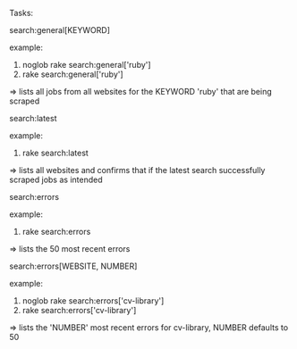 Tasks:

search:general[KEYWORD]

example:
1. noglob rake search:general['ruby']
2. rake search:general\['ruby'\]

=> lists all jobs from all websites for the KEYWORD 'ruby' that are being
   scraped


search:latest

example:
1. rake search:latest

=> lists all websites and confirms that if the latest search successfully
   scraped jobs as intended


search:errors

example:
1. rake search:errors

=> lists the 50 most recent errors


search:errors[WEBSITE, NUMBER]

example:
1. noglob rake search:errors['cv-library']
2. rake search:errors\['cv-library'\]

=> lists the 'NUMBER' most recent errors for cv-library, NUMBER defaults to 50

